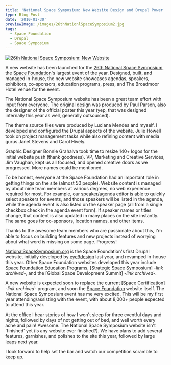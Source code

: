 ```yaml
---
title: 'National Space Symposium: New Website Design and Drupal Power'
type: Blog Post
date: '2010-01-30'
previewImage: /images/26thNationlSpaceSymposium2.jpg
tags:
  - Space Foundation
  - Drupal
  - Space Symposium
---
```

[![26th National Space Symposium: New Website](/images/nss2010.jpg)](https://spacesymposium.org)

A new website has been launched for the [26th National Space Symposium](https://spacesymposium.org), the [Space Foundation](https://www.spacefoundation.org)'s largest event of the year. Designed, built, and managed in-house, the new website showcases agendas, speakers, exhibitors, co-sponsors, education programs, press, and The Broadmoor Hotel venue for the event.

The National Space Symposium website has been a great team effort with input from everyone. The original design was produced by Paul Parson, also the designer of the official poster this year (yep, that was designed internally this year as well, generally outsourced).

The theme source files were produced by Luciana Mendes and myself. I developed and configured the Drupal aspects of the website. Julie Howell took on project management tasks while also refining content with media gurus Janet Stevens and Carol Hively.

Graphic Designer Bonnie Grahalva took time to resize 140+ logos for the initial website push (thank goodness). VP, Marketing and Creative Services, Jim Vaughan, kept us all focused, and opened creative doors as we progressed. More names could be mentioned.

To be honest, everyone at the Space Foundation had an important role in getting things on the site (almost 50 people). Website content is managed by about nine team members at various degrees, no web experience required for most. For example, our speaker/agenda editor is able to quickly select speakers for events, and those speakers will be listed in the agenda, while the agenda event is also listed on the speaker page (all from a single checkbox check in the agenda event form). If speaker names or titles change, that content is also updated in many places on the site instantly. The same goes for co-sponsors, location names, and other items.

Thanks to the awesome team members who are passionate about this, I'm able to focus on building features and new projects instead of worrying about what word is missing on some page. Progress!

[NationalSpaceSymposium.org](https://spacesymposium.org) is the Space Foundation's first Drupal website, initially developed by [eye9design](https://eye9design.com/) last year, and revamped in-house this year. Other Space Foundation websites developed this year include [Space Foundation Education Programs](https://www.spacefoundation.org/education), [Strategic Space Symposium] *-link archived-*, and the [Global Space Development Summit] *-link archived-*.

A new website is expected soon to replace the current [Space Certification] *-link archived-* program, and soon the [Space Foundation](https://www.spacefoundation.org) website itself. The National Space Symposium event has me very excited. This will be my first year attending/assisting with the event, with about 8,000+ people expected to attend this year.

At the office I hear stories of how I won't sleep for three eventful days and nights, followed by days of not getting out of bed, and well worth every ache and pain! Awesome. The National Space Symposium website isn't 'finished' yet (is any website ever finished?). We have plans to add several features, garnishes, and polishes to the site this year, followed by large leaps next year. 

I look forward to help set the bar and watch our competition scramble to keep up.
